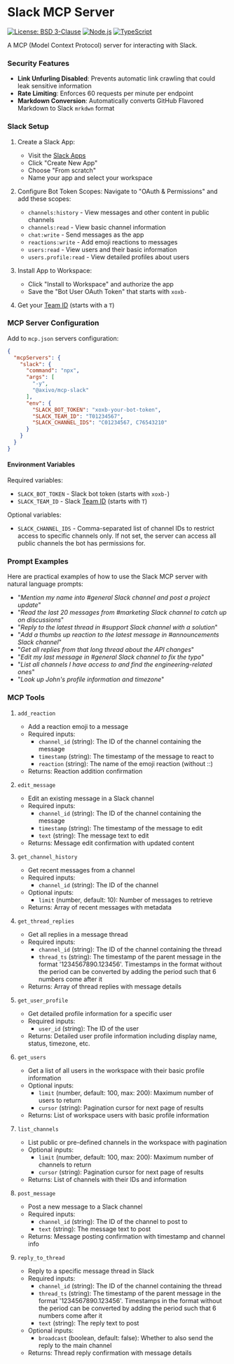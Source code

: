 # Slack MCP Server

[![License: BSD 3-Clause](https://img.shields.io/badge/License-BSD%203--Clause-blue.svg?style=flat&logo=opensourceinitiative&logoColor=white)](https://github.com/axivo/claude/blob/main/LICENSE)
[![Node.js](https://img.shields.io/badge/Node.js->=24.0.0-339933?style=flat&logo=node.js&logoColor=white)](https://nodejs.org/)
[![TypeScript](https://img.shields.io/badge/TypeScript->=5.0.0-3178C6?style=flat&logo=typescript&logoColor=white)](https://www.typescriptlang.org/)

A MCP (Model Context Protocol) server for interacting with Slack.

### Security Features

- **Link Unfurling Disabled**: Prevents automatic link crawling that could leak sensitive information
- **Rate Limiting**: Enforces 60 requests per minute per endpoint
- **Markdown Conversion**: Automatically converts GitHub Flavored Markdown to Slack `mrkdwn` format

### Slack Setup

1. Create a Slack App:
   - Visit the [Slack Apps](https://api.slack.com/apps)
   - Click "Create New App"
   - Choose "From scratch"
   - Name your app and select your workspace

2. Configure Bot Token Scopes:
   Navigate to "OAuth & Permissions" and add these scopes:
   - `channels:history` - View messages and other content in public channels
   - `channels:read` - View basic channel information
   - `chat:write` - Send messages as the app
   - `reactions:write` - Add emoji reactions to messages
   - `users:read` - View users and their basic information
   - `users.profile:read` - View detailed profiles about users

3. Install App to Workspace:
   - Click "Install to Workspace" and authorize the app
   - Save the "Bot User OAuth Token" that starts with `xoxb-`

4. Get your [Team ID](https://slack.com/help/articles/221769328-Locate-your-Slack-URL-or-ID#find-your-workspace-or-org-id) (starts with a `T`)

### MCP Server Configuration

Add to `mcp.json` servers configuration:

```json
{
  "mcpServers": {
    "slack": {
      "command": "npx",
      "args": [
        "-y",
        "@axivo/mcp-slack"
      ],
      "env": {
        "SLACK_BOT_TOKEN": "xoxb-your-bot-token",
        "SLACK_TEAM_ID": "T01234567",
        "SLACK_CHANNEL_IDS": "C01234567, C76543210"
      }
    }
  }
}
```

#### Environment Variables

Required variables:

- `SLACK_BOT_TOKEN` - Slack bot token (starts with `xoxb-`)
- `SLACK_TEAM_ID` - Slack [Team ID](https://slack.com/help/articles/221769328-Locate-your-Slack-URL-or-ID#find-your-workspace-or-org-id) (starts with `T`)

Optional variables:

- `SLACK_CHANNEL_IDS` - Comma-separated list of channel IDs to restrict access to specific channels only. If not set, the server can access all public channels the bot has permissions for.

### Prompt Examples

Here are practical examples of how to use the Slack MCP server with natural language prompts:

- "*Mention my name into #general Slack channel and post a project update*"
- "*Read the last 20 messages from #marketing Slack channel to catch up on discussions*"
- "*Reply to the latest thread in #support Slack channel with a solution*"
- "*Add a thumbs up reaction to the latest message in #announcements Slack channel*"
- "*Get all replies from that long thread about the API changes*"
- "*Edit my last message in #general Slack channel to fix the typo*"
- "*List all channels I have access to and find the engineering-related ones*"
- "*Look up John's profile information and timezone*"

### MCP Tools

1. `add_reaction`
   - Add a reaction emoji to a message
   - Required inputs:
     - `channel_id` (string): The ID of the channel containing the message
     - `timestamp` (string): The timestamp of the message to react to
     - `reaction` (string): The name of the emoji reaction (without ::)
   - Returns: Reaction addition confirmation

2. `edit_message`
   - Edit an existing message in a Slack channel
   - Required inputs:
     - `channel_id` (string): The ID of the channel containing the message
     - `timestamp` (string): The timestamp of the message to edit
     - `text` (string): The message text to edit
   - Returns: Message edit confirmation with updated content

3. `get_channel_history`
   - Get recent messages from a channel
   - Required inputs:
     - `channel_id` (string): The ID of the channel
   - Optional inputs:
     - `limit` (number, default: 10): Number of messages to retrieve
   - Returns: Array of recent messages with metadata

4. `get_thread_replies`
   - Get all replies in a message thread
   - Required inputs:
     - `channel_id` (string): The ID of the channel containing the thread
     - `thread_ts` (string): The timestamp of the parent message in the format '1234567890.123456'. Timestamps in the format without the period can be converted by adding the period such that 6 numbers come after it
   - Returns: Array of thread replies with message details

5. `get_user_profile`
   - Get detailed profile information for a specific user
   - Required inputs:
     - `user_id` (string): The ID of the user
   - Returns: Detailed user profile information including display name, status, timezone, etc.

6. `get_users`
   - Get a list of all users in the workspace with their basic profile information
   - Optional inputs:
     - `limit` (number, default: 100, max: 200): Maximum number of users to return
     - `cursor` (string): Pagination cursor for next page of results
   - Returns: List of workspace users with basic profile information

7. `list_channels`
   - List public or pre-defined channels in the workspace with pagination
   - Optional inputs:
     - `limit` (number, default: 100, max: 200): Maximum number of channels to return
     - `cursor` (string): Pagination cursor for next page of results
   - Returns: List of channels with their IDs and information

8. `post_message`
   - Post a new message to a Slack channel
   - Required inputs:
     - `channel_id` (string): The ID of the channel to post to
     - `text` (string): The message text to post
   - Returns: Message posting confirmation with timestamp and channel info

9. `reply_to_thread`
   - Reply to a specific message thread in Slack
   - Required inputs:
     - `channel_id` (string): The ID of the channel containing the thread
     - `thread_ts` (string): The timestamp of the parent message in the format '1234567890.123456'. Timestamps in the format without the period can be converted by adding the period such that 6 numbers come after it
     - `text` (string): The reply text to post
   - Optional inputs:
     - `broadcast` (boolean, default: false): Whether to also send the reply to the main channel
   - Returns: Thread reply confirmation with message details
